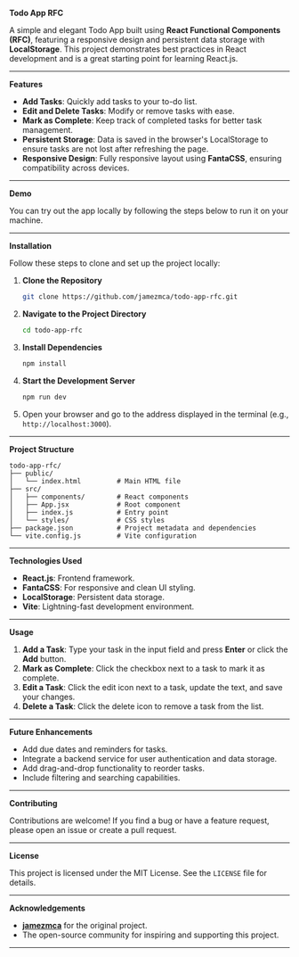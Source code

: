 **Todo App RFC**

A simple and elegant Todo App built using **React Functional Components (RFC)**, featuring a responsive design and persistent data storage with **LocalStorage**. This project demonstrates best practices in React development and is a great starting point for learning React.js.

---

**Features**

- **Add Tasks**: Quickly add tasks to your to-do list.
- **Edit and Delete Tasks**: Modify or remove tasks with ease.
- **Mark as Complete**: Keep track of completed tasks for better task management.
- **Persistent Storage**: Data is saved in the browser's LocalStorage to ensure tasks are not lost after refreshing the page.
- **Responsive Design**: Fully responsive layout using **FantaCSS**, ensuring compatibility across devices.

---

**Demo**

You can try out the app locally by following the steps below to run it on your machine.

---

**Installation**

Follow these steps to clone and set up the project locally:

1. **Clone the Repository**
   ```bash
   git clone https://github.com/jamezmca/todo-app-rfc.git
   ```

2. **Navigate to the Project Directory**
   ```bash
   cd todo-app-rfc
   ```

3. **Install Dependencies**
   ```bash
   npm install
   ```

4. **Start the Development Server**
   ```bash
   npm run dev
   ```

5. Open your browser and go to the address displayed in the terminal (e.g., `http://localhost:3000`).

---

**Project Structure**

```
todo-app-rfc/
├── public/
│   └── index.html         # Main HTML file
├── src/
│   ├── components/        # React components
│   ├── App.jsx            # Root component
│   ├── index.js           # Entry point
│   └── styles/            # CSS styles
├── package.json           # Project metadata and dependencies
└── vite.config.js         # Vite configuration
```

---

**Technologies Used**

- **React.js**: Frontend framework.
- **FantaCSS**: For responsive and clean UI styling.
- **LocalStorage**: Persistent data storage.
- **Vite**: Lightning-fast development environment.

---

**Usage**

1. **Add a Task**: Type your task in the input field and press **Enter** or click the **Add** button.
2. **Mark as Complete**: Click the checkbox next to a task to mark it as complete.
3. **Edit a Task**: Click the edit icon next to a task, update the text, and save your changes.
4. **Delete a Task**: Click the delete icon to remove a task from the list.

---

**Future Enhancements**

- Add due dates and reminders for tasks.
- Integrate a backend service for user authentication and data storage.
- Add drag-and-drop functionality to reorder tasks.
- Include filtering and searching capabilities.

---

**Contributing**

Contributions are welcome! If you find a bug or have a feature request, please open an issue or create a pull request.

---

**License**

This project is licensed under the MIT License. See the `LICENSE` file for details.

---

**Acknowledgements**

- **[jamezmca](https://github.com/jamezmca)** for the original project.
- The open-source community for inspiring and supporting this project.

---
